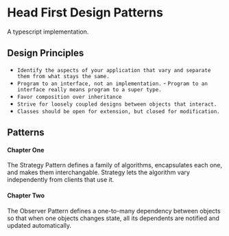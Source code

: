 # Head First Design Patterns

A typescript implementation.

## Design Principles

* `Identify the aspects of your application that vary and separate them from what stays the same.`
* `Program to an interface, not an implementation.` - `Program to an interface really means program to a super type.`
* `Favor composition over inheritance`
* `Strive for loosely coupled designs between objects that interact.`
* `Classes should be open for extension, but closed for modification.`

## Patterns

#### Chapter One
The Strategy Pattern defines a family of algorithms, encapsulates each one, and makes them interchangable. Strategy lets the algorithm vary independently from clients that use it.

#### Chapter Two
The Observer Pattern defines a one-to-many dependency between objects so that when one objects changes state, all its dependents are notified and updated automatically.
